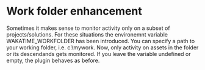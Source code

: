 # Work folder enhancement

Sometimes it makes sense to monitor activity only on a subset of projects/solutions. For these situations the environemnt variable WAKATIME_WORKFOLDER has been introduced.
You can specify a path to your working folder, i.e. c:\mywork. Now, only activity on assets in the folder or its descendands gets monitored.
If you leave the variable undefined or empty, the plugin behaves as before.
